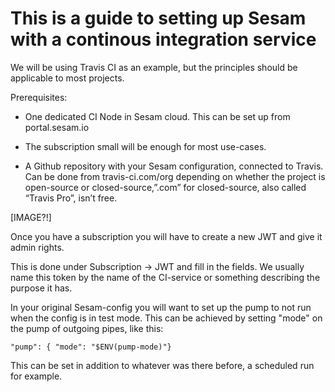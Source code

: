 # This is a guide to setting up Sesam with a continous integration service

We will be using Travis CI as an example, but the principles should be applicable to most projects.

Prerequisites:

* One dedicated CI Node in Sesam cloud. This can be set up from portal.sesam.io 

* The subscription small will be enough for most use-cases. 

* A Github repository with your Sesam configuration, connected to Travis. Can be done from travis-ci.com/org depending on whether the project is open-source or closed-source,”.com” for closed-source, also called “Travis Pro”, isn’t free. 

[IMAGE?!]

Once you have a subscription you will have to create a new JWT and give it admin rights.

This is done under Subscription -> JWT and fill in the fields. We usually name this token by the name of the CI-service or something describing the purpose it has. 

In your original Sesam-config you will want to set up the pump to not run when the config is in test mode. This can be achieved by setting "mode" on the pump of outgoing pipes, like this:

`"pump": {
"mode": "$ENV(pump-mode)"}`

This can be set in addition to whatever was there before, a scheduled run for example. 